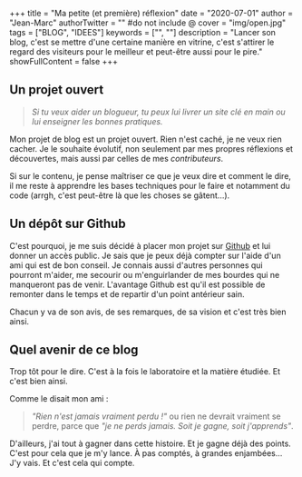 +++
title = "Ma petite (et première) réflexion"
date = "2020-07-01"
author = "Jean-Marc"
authorTwitter = "" #do not include @
cover = "img/open.jpg"
tags = ["BLOG", "IDEES"]
keywords = ["", ""]
description = "Lancer son blog, c'est se mettre d'une certaine manière en vitrine, c'est s'attirer le regard des visiteurs pour le meilleur et peut-être aussi pour le pire."
showFullContent = false
+++
## Un projet ouvert

> *Si tu veux aider un blogueur, tu peux lui livrer un site clé en main ou lui enseigner les bonnes pratiques.*

Mon projet de blog est un projet ouvert. Rien n'est caché, je ne veux rien cacher. Je le souhaite évolutif, non seulement par mes propres réflexions et découvertes, mais aussi par celles de mes *contributeurs*.

Si sur le contenu, je pense maîtriser ce que je veux dire et comment le dire, il me reste à apprendre les bases techniques pour le faire et notamment du code (arrgh, c'est peut-être là que les choses se gâtent...).

## Un dépôt sur Github

C'est pourquoi, je me suis décidé à placer mon projet sur [Github](https://github.com/) et lui donner un accès public. Je sais que je peux déjà compter sur l'aide d'un ami qui est de bon conseil. Je connais aussi d'autres personnes qui pourront m'aider, me secourir ou m'enguirlander de mes bourdes qui ne manqueront pas de venir. L'avantage Github est qu'il est possible de remonter dans le temps et de repartir d'un point antérieur sain.

Chacun y va de son avis, de ses remarques, de sa vision et c'est très bien ainsi.


## Quel avenir de ce blog

Trop tôt pour le dire. C'est à la fois le laboratoire et la matière étudiée. Et c'est bien ainsi.

Comme le disait mon ami : 

> *"Rien n'est jamais vraiment perdu !"* ou rien ne devrait vraiment se perdre, parce que *"je ne perds jamais. Soit je gagne, soit j'apprends"*.

D'ailleurs, j'ai tout à gagner dans cette histoire. Et je gagne déjà des points. C'est pour cela que je m'y lance. À pas comptés, à grandes enjambées… J'y vais. Et c'est cela qui compte.